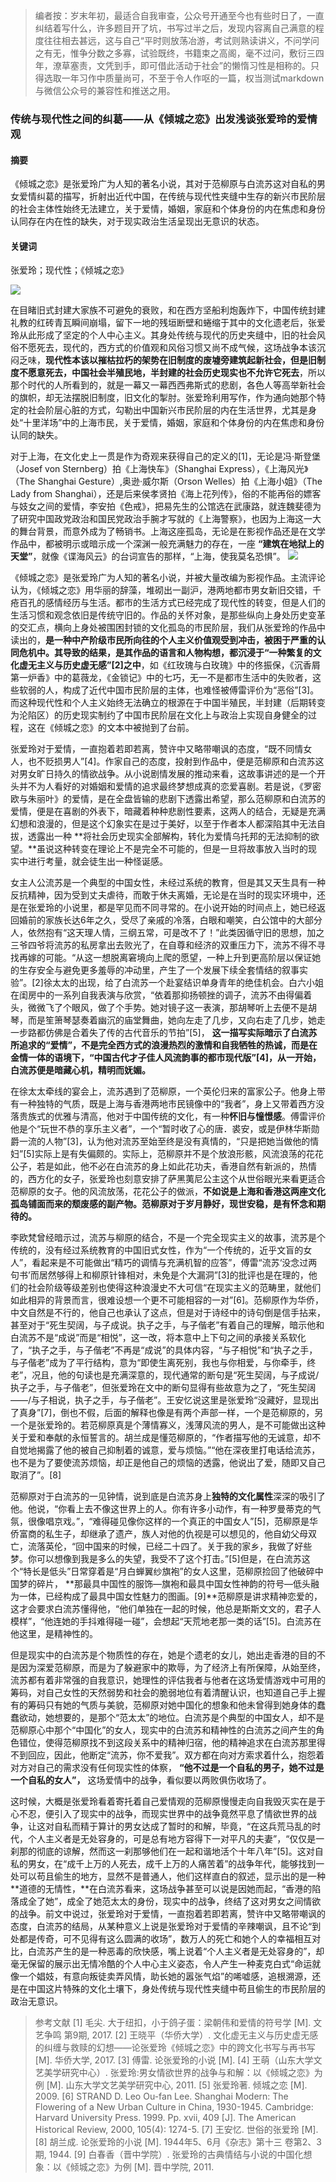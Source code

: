 > 编者按：岁末年初，最适合自我审查，公众号开通至今也有些时日了，一直纠结着写什么，许多题目开了坑，书写过半之后，发现内容离自己满意的程度往往相去甚远，这与自己“平时则放荡冶游，考试则熟读讲义，不问学问之有无，惟争分数之多寡，试验既终，书籍束之高阁，毫不过问，敷衍三四年，潦草塞责，文凭到手，即可借此活动于社会”的懒惰习性是相称的。只得选取一年习作中质量尚可，不至于令人作呕的一篇，权当测试markdown与微信公众号的兼容性和推送之用。

### 传统与现代性之间的纠葛——从《倾城之恋》出发浅谈张爱玲的爱情观
#### 摘要
《倾城之恋》是张爱玲广为人知的著名小说，其对于范柳原与白流苏这对自私的男女爱情纠葛的描写，折射出近代中国，在传统与现代性夹缝中生存的新兴市民阶层的社会主体性始终无法建立，关于爱情，婚姻，家庭和个体身份的内在焦虑和身份认同存在内在性的缺失，对于现实政治生活呈现出无意识的状态。
#### 关键词
张爱玲；现代性；《倾城之恋》

![](http://wechat-1255725648.file.myqcloud.com/%E5%BC%A0%E7%88%B1%E7%8E%B2.jpg?sign=WKP1Ug5J5ZYHRVBT7Sm+jjpqJ5lhPTEyNTU3MjU2NDgmaz1BS0lEUGVlUTFSNWJLcDY4dlV1enNXMEhKNWQxQTNnNWw5blEmZT0xNTE3MzE3NzgxJnQ9MTUxNDcyNTc4MSZyPTIzODQyMzU4MiZmPS8lRTUlQkMlQTAlRTclODglQjElRTclOEUlQjIuanBnJmI9d2VjaGF0)

在目睹旧式封建大家族不可避免的衰败，和在西方坚船利炮轰炸下，中国传统封建礼教的红砖青瓦瞬间崩塌，留下一地的残垣断壁和蜷缩于其中的文化遗老后，张爱玲从此形成了坚定的个人中心主义。其身处传统与现代的历史夹缝中，旧的社会风俗不愿死去，现代的，西方式的价值观和风俗习惯又尚不成气候，这场战争本该沉闷乏味，**现代性本该以摧枯拉朽的架势在旧制度的废墟旁建筑起新社会，但是旧制度不愿意死去，中国社会半殖民地，半封建的社会历史现实也不允许它死去**，所以那个时代的人所看到的，就是一幕又一幕西西弗斯式的悲剧，各色人等高举新社会的旗帜，却无法摆脱旧制度，旧文化的掣肘。张爱玲利用写作，作为通向她那个特定的社会阶层心脏的方式，勾勒出中国新兴市民阶层的内在生活世界，尤其是身处“十里洋场”中的上海市民，关于爱情，婚姻，家庭和个体身份的内在焦虑和身份认同的缺失。

对于上海，在文化史上一贯是作为奇观来获得自己的定义的[1]，无论是冯·斯登堡（Josef von Sternberg）拍《上海快车》（Shanghai Express），《上海风光》（The Shanghai Gesture）,奥逊·威尔斯（Orson Welles）拍《上海小姐》（The Lady from Shanghai），还是后来侯孝贤拍《海上花列传》，俗的不能再俗的嫖客与妓女之间的爱情，李安拍《色戒》，把易先生的公馆选在武康路，就连魏斐德为了研究中国政党政治和国民党政治手腕才写就的《上海警察》，也因为上海这一大的舞台背景，而意外成为了畅销书。上海这座孤岛，无论是在影视作品还是在文学作品中，都被明示或暗示成一个深渊一般充满魅力的存在，一座 **“建筑在地狱上的天堂”**，就像《谍海风云》的台词宣告的那样，“上海，使我莫名恐惧”。
![](http://wechat-1255725648.file.myqcloud.com/hong-kong-383963_1280.jpg?sign=eVxUdSrWg5AxM9DxZxacelo7tERhPTEyNTU3MjU2NDgmaz1BS0lEUGVlUTFSNWJLcDY4dlV1enNXMEhKNWQxQTNnNWw5blEmZT0xNTE3MzE3NjMwJnQ9MTUxNDcyNTYzMCZyPTEzOTc5NjkzNDQmZj0vaG9uZy1rb25nLTM4Mzk2M18xMjgwLmpwZyZiPXdlY2hhdA==)

《倾城之恋》是张爱玲广为人知的著名小说，并被大量改编为影视作品。主流评论认为，《倾城之恋》用华丽的辞藻，堆砌出一副沪，港两地都市男女新旧交错，千疮百孔的感情经历与生活。都市的生活方式已经完成了现代性的转变，但是人们的生活习惯和观念依旧是传统守旧的。作品的关怀对象，是那些纵向上身处历史变革的交汇点，横向上身处被围困封锁的文化孤岛的市民阶层，我们从张爱玲的作品中读出的，**是一种中产阶级市民所向往的个人主义价值观受到冲击，被困于严重的认同危机中。其导致的结果，是其作品的语言和人物构想，都沉浸于“一种繁复的文化虚无主义与历史虚无感”[2]之中**，如《红玫瑰与白玫瑰》中的佟振保，《沉香屑第一炉香》中的葛薇龙，《金锁记》中的七巧，无一不是都市生活中的失败者，这些软弱的人，构成了近代中国市民阶层的主体，也难怪被傅雷评价为“恶俗”[3]。而这种现代性和个人主义始终无法确立的根源在于中国半殖民，半封建（后期转变为沦陷区）的历史现实制约了中国市民阶层在文化上与政治上实现自身健全的过程，这在《倾城之恋》的文本中被抛到了台前。

张爱玲对于爱情，一直抱着若即若离，赞许中又略带嘲讽的态度，“既不同情女人，也不贬损男人”[4]。作家自己的态度，投射到作品中，便是范柳原和白流苏这对男女旷日持久的情欲战争。从小说剧情发展的推动来看，这故事讲述的是一个开头并不为人看好的对婚姻和爱情的追求最终梦想成真的恋爱喜剧。若是说，《罗密欧与朱丽叶》的爱情，是在全盘皆输的悲剧下透露出希望，那么范柳原和白流苏的爱情，便是在喜剧的外表下，暗藏着种种悲剧性要素，这两人的结合，无疑是充满幻想和浪漫的，但是这个幻象实在是过于美好，以至于作者本人都深陷其中无法自拔，透露出一种 **将社会历史现实全部解构，转化为爱情乌托邦的无法抑制的欲望。**虽说这种转变在理论上不是完全不可能的，但是一旦将故事放入当时的现实中进行考量，就会徒生出一种怪诞感。

女主人公流苏是一个典型的中国女性，未经过系统的教育，但是其又天生具有一种反抗精神，因为受到丈夫虐待，而敢于休夫离婚，无论是在当时的现实环境中，还是在张爱玲的小说里，都是罕见而不同寻常的。在小说开始的时间点上，她已经返回婚前的家族长达6年之久，受尽了亲戚的冷落，白眼和嘲笑，白公馆中的大部分人，依然抱有“这天理人情，三纲五常，可是改不了！”此类因循守旧的思想，加之三爷四爷将流苏的私房拿出去败光了，在自尊和经济的双重压力下，流苏不得不寻找再嫁的可能。“从这一想脱离窘境向上爬的愿望，一种上升到更高阶层以保证她的生存安全与避免更多羞辱的冲动里，产生了一个发展下续全套情结的叙事实验”。[2]徐太太的出现，给了白流苏一个赴宴结识单身青年的绝佳机会。白六小姐在闺房中的一系列自我表演与欣赏，“依着那抑扬顿挫的调子，流苏不由得偏着头，微微飞了个眼风，做了个手势。她对镜子这一表演，那胡琴听上去便不是胡琴，而是笙箫琴瑟奏着幽沉的庙堂舞曲，她向左走了几步，又向右走了几步，她走一步路都仿佛是合着失了传的古代音乐的节拍”[5]， **这一描写实际暗示了白流苏所追求的“爱情”，不是完全西方式的浪漫热烈的激情和自我牺牲的热诚，而是在金情一体的语境下，“中国古代才子佳人风流韵事的都市现代版”[4]，从一开始，白流苏便是暗藏心机，精明而妩媚。**

在徐太太牵线的宴会上，流苏遇到了范柳原，一个英伦归来的富家公子。他身上带有一种独特的气质，既是上海与香港两地市民镜像中的“我者”，身上又带着西方没落贵族式的优雅与清高，他对于中国传统的文化，有一种**怀旧与憧憬感**。傅雷评价他是个“玩世不恭的享乐主义者”，一个“暂时收了心的唐．裘安，或是伊林华斯勋爵一流的人物”[3]，认为他对流苏至始至终是没有真情的，“只是把她当做他的情妇”[5]实际上是有失偏颇的。实际上，范柳原并不是个放浪形骸，风流浪荡的花花公子，若是如此，他不必在白流苏的身上如此花功夫，香港自然有新派的，热情的，西方化的女子，张爱玲也刻意安排了萨黑荑尼公主这个从世俗眼光来看更适合范柳原的女子。他的风流放荡，花花公子的做派，**不如说是上海和香港这两座文化孤岛铺面而来的颓废感的副产物。范柳原对于岁月静好，现世安稳，是有怀念和期待的。**

李欧梵曾经暗示过，流苏与柳原的结合，不是一个完全现实主义的故事，流苏是个传统的，没有经过系统教育的中国旧式女性，作为“一个传统的，近乎文盲的女人”，看起来是不可能做出“精巧的调情与充满机智的应答”，傅雷“流苏‘没念过两句书’而居然够得上和柳原针锋相对，未免是个大漏洞”[3]的批评也是在理的，他们的社会阶级等级差别也使得这种浪漫史不大可信“在现实主义的范畴里，就他们如此相异的背景而言，很难设想一个更不可能相容的一对”[6]。范柳原作为华侨，中文自然是不行的，他自己也承认了这点，但是对于诗经中的诗句倒是信手拈来，甚至对于“死生契阔，与子成说。执子之手，与子偕老”有着自己的理解，暗示他和白流苏不是“成说”而是“相悦”，这一改，将本意中上下句之间的承接关系软化了，“执子之手，与子偕老”不再是“成说”的具体内容，“与子相悦”和“执子之手，与子偕老”成为了平行结构，意为“即使生离死别，我也与你相爱，与你牵手，终老”，况且，他的句读也是充满深意的，现代通常的断句是“死生契阔，与子成说/执子之手，与子偕老”，但张爱玲在文中的断句显得有些故意为之了，“死生契阔——/与子相说，执子之手，与子偕老”。王安忆说这里是张爱玲“没藏好，显现出了真身”[7]，倒也不假，后面的解释也像是有两个声部一样，一个是范柳原的，另一个是张爱玲的。若范柳原真是个薄情寡义，浅薄风流的男人，是不可能做出这种关于爱和奉献的永恒誓言的。胡兰成是懂范柳原的，“作者描写他的无诚意，却不自觉地揭露了他的被自己抑制着的诚意，爱与烦恼。”“他在深夜里打电话给流苏，也不是为了要使流苏烦恼，却正是他自己的烦恼的透露，他说出了爱，随即又自己取消了”。[8]

范柳原对于白流苏的一见钟情，说到底是白流苏身上**独特的文化属性**深深的吸引了他。他说，“你看上去不像这世界上的人。你有许多小动作，有一种罗曼蒂克的气氛，很像唱京戏。”，“难得碰见像你这样的一个真正的中国女人”[5]，范柳原是华侨富商的私生子，却继承了遗产，族人对他的仇视是可以想见的，他自幼父母双亡，流落英伦，“回中国来的时候，已经二十四了。关于我的家乡，我做了好些梦。你可以想像到我是多么的失望，我受不了这个打击。”[5]但是，在白流苏这个“特长是低头”日常穿着是“月白蝉翼纱旗袍”的女人这里，范柳原捡回了他破碎中国梦的碎片， **那最具中国性的服饰—旗袍和最具中国女性神韵的符号—低头融为一体，已经构成了最具中国女性魅力的图画。[9]**范柳原是讲求精神恋爱的，这才会要求白流苏懂得他，“他们单独在一起的时候，他总是斯斯文文的，君子人模样”，“他连她的手抖难得碰一碰”，会想起“天荒地老那一类的话”[5]。白流苏在他这里，是精神性的。

但是现实中的白流苏是个物质性的存在，她是个遗老的女儿，她出走香港的目的不是因为深爱范柳原，而是为了躲避家中的欺辱，为了经济上有所保障，从始至终，流苏都有着非常强的自我意识，她理性的评估我者与他者在这场爱情游戏中可用的筹码，对自己女性的天然弱势和社会的脆弱地位有着清醒认识，也知道自己手上握有的筹码只有她的气质与美貌，范柳原对她中国化的想象和他未曾得到她身体的蠢蠢欲动，她想要的，是那个“范太太”的地位。白流苏是个典型的中国女人，却不是范柳原心中那个“中国化”的女人，现实中的白流苏和精神性的白流苏之间产生的角色错位，使得范柳原找不到这段关系中的精神归宿，他的精神追求在白流苏那里得不到回应，因此，他断定“流苏，你不爱我”。双方都在向对方索求着什么，抱怨着对方对自己的需求没有任何现实性的体察， **“他不过是一个自私的男子，她不过是一个自私的女人”，** 这场爱情中的战争，看似要以两败俱伤收场了。

这时候，大概是张爱玲看着寄托着自己爱情观的范柳原慢慢走向自我毁灭实在是于心不忍，便引入了现实中的战争，而现实世界中的战争竟然平息了情欲世界的战争，让这对自私而精于算计的男女达成了暂时的和解，毕竟，“在这兵荒马乱的时代，个人主义者是无处容身的，可是总有地方容得下一对平凡的夫妻”，“仅仅是一刹那的彻底的谅解，然而这一刹那够他们在一起和谐地活个十年八年”[5]。这对自私的男女，在“成千上万的人死去，成千上万的人痛苦着”的战争年代，能够找到一处可以苟且偷生的地方，显然不是普通人，他们这样直白的叙述，显示出的是一种 **道德的无情性，**在白流苏看来，这场战争甚至可以说是因她而起，“香港的陷落成全了她”，成全了她范太太的身份，现实中的战争，终结了这对男女之间情欲的战争。前文中说过，张爱玲对于爱情，一直抱着若即若离，赞许中又略带嘲讽的态度，白流苏的结局，从某种意义上说是张爱玲对于爱情的辛辣嘲讽，且不论“到处都是传奇，可不见得有这么圆满的收场”，数万人的死亡和她个人的幸福相互对比，白流苏产生的是一种恶毒的欣快感，嘴上说着“个人主义者是无处容身的”，却毫无保留的展示出无情冷酷的个人中心主义姿态，令人产生一种麦克白式“命运就像一个娼妓，有意向叛徒卖弄风情，助长她的嚣张气焰”的唏嘘感，追根溯源，还是在中国这片特殊的文化土壤下，身处传统与现代性夹缝中苟且偷生的市民阶层的政治无意识。




> 参考文献
[1]	毛尖. 大于纽扣，小于鸽子蛋：梁朝伟和爱情的符号学 [M]. 文艺争鸣 第9期, 2017.
[2]	王晓平（华侨大学）. 文化虚无主义与历史虚无感的纠缠与救赎的幻想——论张爱玲《倾城之恋》中的跨文化书写与再书写 [M]. 华侨大学, 2017.
[3]	傅雷. 论张爱玲的小说 [M].
[4]	王萌（山东大学文艺美学研究中心）. 张爱玲:男女情欲世界的战争与和解：以《倾城之恋》为例 [M]. 山东大学文艺美学研究中心, 2011.
[5]	张爱玲著. 倾城之恋 [M]. 2009.
[6]	STRAND D. Leo Ou-fan Lee. Shanghai Modern: The Flowering of a New Urban Culture in China, 1930-1945. Cambridge: Harvard University Press. 1999. Pp. xvii, 409 [J]. The American Historical Review, 2000, 105(4): 1274-5.
[7]	王安忆. 世俗的张爱玲 [M].
[8]	胡兰成. 论张爱玲的小说 [M]. 1944年5、6月《杂志》第十三 卷第2、3期, 1944.
[9]	白春香（晋中学院）. 张爱玲的古典情结与小说的中国化想象：以《倾城之恋》为例 [M]. 晋中学院, 2011.
